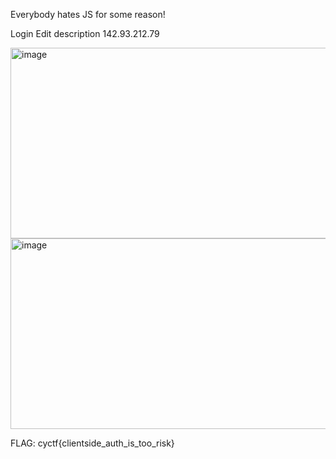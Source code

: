 Everybody hates JS for some reason!

Login
Edit description
142.93.212.79

<img width="640" height="305" alt="image" src="https://github.com/user-attachments/assets/5372abad-4cd4-4c8c-a496-bd0321a791b8" />
<img width="640" height="305" alt="image" src="https://github.com/user-attachments/assets/7a1315a8-7bd0-4a0a-9e3b-287ea8b2bd22" />

FLAG: cyctf{clientside_auth_is_too_risk}
